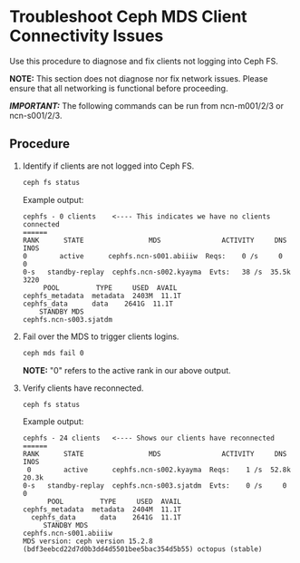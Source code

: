 # Troubleshoot Ceph MDS Client Connectivity Issues

Use this procedure to diagnose and fix clients not logging into Ceph FS.

**NOTE:** This section does not diagnose nor fix network issues. Please ensure that all networking is functional before proceeding.

***IMPORTANT:*** The following commands can be run from ncn-m001/2/3 or ncn-s001/2/3.

## Procedure

1. Identify if clients are not logged into Ceph FS.

   ```bash
   ceph fs status
   ```

   Example output:

   ```text
   cephfs - 0 clients    <---- This indicates we have no clients connected
   ======
   RANK      STATE                MDS               ACTIVITY     DNS    INOS
   0        active      cephfs.ncn-s001.abiiiw  Reqs:    0 /s     0      0
   0-s   standby-replay  cephfs.ncn-s002.kyayma  Evts:   38 /s  35.5k  3220
        POOL         TYPE     USED  AVAIL
   cephfs_metadata  metadata  2403M  11.1T
   cephfs_data      data    2641G  11.1T
       STANDBY MDS
   cephfs.ncn-s003.sjatdm
   ```

1. Fail over the MDS to trigger clients logins.

   ```bash
   ceph mds fail 0
   ```

   **NOTE:** "0" refers to the active rank in our above output.

1. Verify clients have reconnected.

   ```bash
   ceph fs status
   ```

   Example output:

   ```text
   cephfs - 24 clients   <---- Shows our clients have reconnected
   ======
   RANK      STATE                MDS               ACTIVITY     DNS    INOS
    0        active      cephfs.ncn-s002.kyayma  Reqs:    1 /s  52.8k  20.3k
   0-s   standby-replay  cephfs.ncn-s003.sjatdm  Evts:    0 /s     0      0
         POOL         TYPE     USED  AVAIL
   cephfs_metadata  metadata  2404M  11.1T
     cephfs_data      data    2641G  11.1T
        STANDBY MDS
   cephfs.ncn-s001.abiiiw
   MDS version: ceph version 15.2.8 (bdf3eebcd22d7d0b3dd4d5501bee5bac354d5b55) octopus (stable)
   ```
